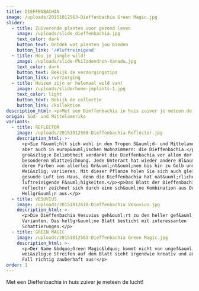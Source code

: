 ```yaml
---
title: DIEFFENBACHIA
image: /uploads/20151012563-Dieffenbachia Green Magic.jpg
slider:
  - title: Zuiverende planten voor gezond leven
    image: /uploads/slide_dieffenbachia.jpg
    text_color: dark
    button_text: Ontdek wat planten jou bieden
    button_link: '/#luftreinigend'
  - title: Hou je jungle wild!
    image: /uploads/slide-Philodendron-Xanadu.jpg
    text_color: dark
    button_text: Bekijk de verzorgingstips
    button_link: /verzorging
  - title: Huizen zijn er helemaal wild van!
    image: /uploads/sliderhome-jmplants-1.jpg
    text_color: light
    button_text: Bekijk de collectie
    button_link: /kollektion
description_html: <p>Met een Dieffenbachia in huis zuiver je meteen de lucht!</p>
origin: Süd- und Mittelamerika
variants:
  - title: REFLECTOR
    image: /uploads/20151012568-Dieffenbachia Reflector.jpg
    description_html: >-
      <p>Sie f&uuml;hlt sich wohl in den Tropen S&uuml;d- und Mittelamerikas,
      aber auch in europ&auml;ischen Wohnzimmern: die Dieffenbachia.</p><p>Ihre
      gro&szlig;e Beliebtheit verdankt die Dieffenbachia vor allem der
      besonderen Blattzeichnung. Jede Unterart hat wieder andere Bl&auml;tter,
      deren Farben von allerlei Gr&uuml;nt&ouml;nen bis hin zu Gelb und
      Wei&szlig; variieren. Mit dieser Pflanze holen Sie sich auch gleich
      gesunde Luft ins Haus, denn die Dieffenbachia hat nat&uuml;rliche
      luftreinigende F&auml;higkeiten.</p><p>Das Blatt der Dieffenbachia
      reflector zeichnet sich durch eine sch&ouml;ne Kombination aus Dunkel- und
      Hellgr&uuml;n aus.</p>
  - title: VESUVIUS
    image: /uploads/20151012618-Dieffenbachia Vesuvius.jpg
    description_html: >-
      <p>Die Dieffenbachia Vesuvius geh&ouml;rt zu den heller gef&auml;rbten
      Varianten. Das hellgr&uuml;ne Blatt besticht mit interessanten
      Schattierungen.</p>
  - title: GREEN MAGIC
    image: /uploads/20151012563-Dieffenbachia Green Magic.jpg
    description_html: >-
      <p>Der Name &bdquo;Green Magic&ldquo; kommt nicht von ungef&auml;hr: Der
      wei&szlig;e Streifen auf dem Blatt sieht irgendwie kreativ und auf jeden
      Fall richtig zauberhaft aus!</p>
order: 1
---
```



Met een Dieffenbachia in huis zuiver je meteen de lucht!